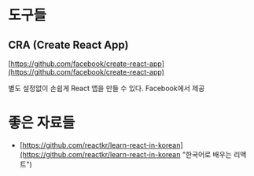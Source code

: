# 도구들

## CRA \(Create React App\)

[https://github.com/facebook/create-react-app](https://github.com/facebook/create-react-app)

별도 설정없이 손쉽게 React 앱을 만들 수 있다. Facebook에서 제공

# 좋은 자료들

* [https://github.com/reactkr/learn-react-in-korean](https://github.com/reactkr/learn-react-in-korean "한국어로 배우는 리액트")



